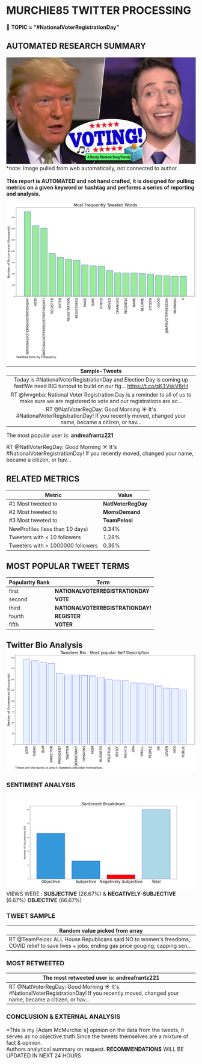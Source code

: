 # MURCHIE85 TWITTER PROCESSING 
&#x1F34E; **TOPIC = "#NationalVoterRegistrationDay"**

## AUTOMATED RESEARCH SUMMARY

![image](assets/2022-09-20hashtagImage.png)*note: Image pulled from web automatically, not connected to author.
<br></br>
<b> This report is AUTOMATED and not hand crafted, it is designed for pulling metrics on a given keyword or hashtag and performs a series of reporting and analysis.</b>



![image](assets/2022-09-20TWEETS.png)



|                **Sample-Tweets**        |
| :-------------: |
| Today is #NationalVoterRegistrationDay and Election Day is coming up fast!We need BIG turnout to build on our fig… https://t.co/sK1VskV6rH |
| RT @lwvgnba: National Voter Registration Day is a reminder to all of us to make sure we are registered to vote and our registrations are ac… |
| RT @NatlVoterRegDay: Good Morning ☀️ It's #NationalVoterRegistrationDay! If you recently moved, changed your name, became a citizen, or hav… |

The most popular user is: **andreafrantz221**
<div class="alert alert-block alert-danger"> RT @NatlVoterRegDay: Good Morning ☀️ It's #NationalVoterRegistrationDay! If you recently moved, changed your name, became a citizen, or hav…</div>

## RELATED METRICS<br>
| Metric | Value |
| ------------- | ------------- |
| #1 Most tweeted to  | **NatlVoterRegDay** |
| #2 Most tweeted to  | **MomsDemand** |
| #3 Most tweeted to  | **TeamPelosi** |
| NewProfiles (less than 10 days) | 0.34%  |
| Tweeters with < 10 followers  | 1.28%|
| Tweeters with > 1000000 followers  | 0.36%  |



## MOST POPULAR TWEET TERMS 


| Popularity Rank  | Term |
| ------------- | ------------- |
| first  | **NATIONALVOTERREGISTRATIONDAY**  |
| second  | **VOTE**  |
| third  | **NATIONALVOTERREGISTRATIONDAY!** |
| fourth  | **REGISTER**  |
| fifth  | **VOTER**  |


## Twitter Bio Analysis![image](assets/2022-09-20BIO.png)
### SENTIMENT ANALYSIS
![image](assets/2022-09-20sentiment.png)
VIEWS WERE : **SUBJECTIVE**  (26.67%) & **NEGATIVELY-SUBJECTIVE** (6.67%) **OBJECTIVE** (66.67%)

### TWEET SAMPLE 
| Random value picked from array |
| ------------- |
|RT @TeamPelosi: ALL House Republicans said NO to women's freedoms; COVID relief to save lives + jobs; ending gas price gouging; capping sen… |

### MOST RETWEETED 

| The most retweeted user is: **andreafrantz221**  |
| ------------- |
| RT @NatlVoterRegDay: Good Morning ☀️ It's #NationalVoterRegistrationDay! If you recently moved, changed your name, became a citizen, or hav… |

### CONCLUSION & EXTERNAL ANALYSIS

*This is my [Adam McMurchie`s] opinion on the data from the tweets, it serves as no objective truth.Since the tweets themselves are a mixture of fact & opinion.<br>
Authors analytical summary on request.
**RECOMMENDATIONS** WILL BE UPDATED IN NEXT  24 HOURS <br>